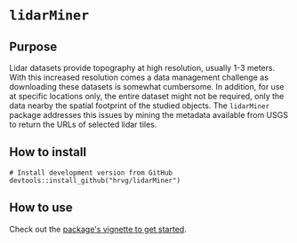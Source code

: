 # `lidarMiner`

## Purpose

Lidar datasets provide topography at high resolution, usually 1-3 meters.
With this increased resolution comes a data management challenge as downloading these datasets is somewhat cumbersome.
In addition, for use at specific locations only, the entire dataset might not be required, only the data nearby the spatial footprint of the studied objects.
The `lidarMiner` package addresses this issues by mining the metadata available from USGS to return the URLs of selected lidar tiles.

## How to install

```
# Install development version from GitHub
devtools::install_github("hrvg/lidarMiner")
```

## How to use

Check out the [package's vignette to get started](articles/getting-started.html).